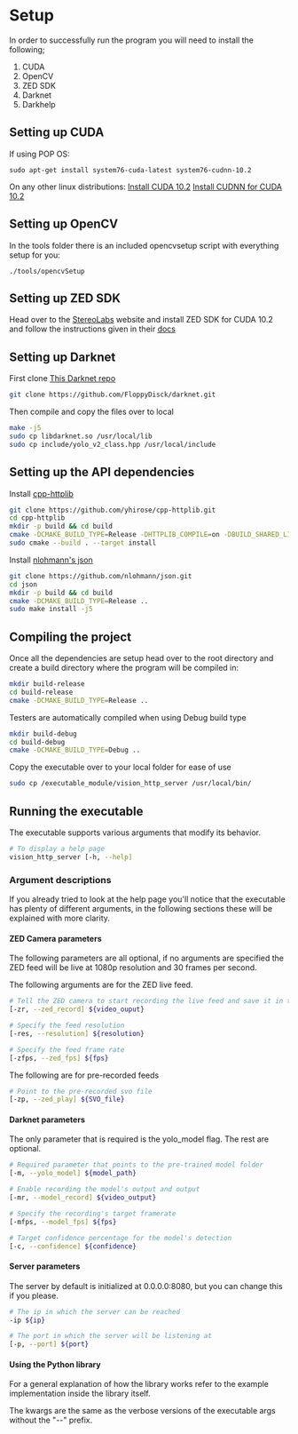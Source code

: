 # Setup

In order to successfully run the program you will need to install the following;
1. CUDA
2. OpenCV
3. ZED SDK
4. Darknet
5. Darkhelp

## Setting up CUDA

If using POP OS:
```
sudo apt-get install system76-cuda-latest system76-cudnn-10.2
```

On any other linux distributions:
[Install CUDA 10.2](https://docs.nvidia.com/cuda/cuda-installation-guide-linux/index.html)
[Install CUDNN for CUDA 10.2](https://docs.nvidia.com/deeplearning/cudnn/install-guide/index.html)

## Setting up OpenCV

In the tools folder there is an included opencvsetup script with everything setup for you:
```
./tools/opencvSetup
```

## Setting up ZED SDK

Head over to the [StereoLabs](https://www.stereolabs.com/developers/release/) website 
and install ZED SDK for CUDA 10.2 and follow the instructions given in 
their [docs](https://www.stereolabs.com/docs/installation/linux/)

## Setting up Darknet

First clone [This Darknet repo](https://github.com/FloppyDisck/darknet)
```bash
git clone https://github.com/FloppyDisck/darknet.git
```

Then compile and copy the files over to local
```bash
make -j5
sudo cp libdarknet.so /usr/local/lib
sudo cp include/yolo_v2_class.hpp /usr/local/include
```

## Setting up the API dependencies

Install [cpp-httplib](https://github.com/yhirose/cpp-httplib)
```bash
git clone https://github.com/yhirose/cpp-httplib.git
cd cpp-httplib
mkdir -p build && cd build
cmake -DCMAKE_BUILD_TYPE=Release -DHTTPLIB_COMPILE=on -DBUILD_SHARED_LIBS=on ..
sudo cmake --build . --target install
```

Install [nlohmann's json](https://github.com/nlohmann/json)
```bash
git clone https://github.com/nlohmann/json.git
cd json
mkdir -p build && cd build
cmake -DCMAKE_BUILD_TYPE=Release ..
sudo make install -j5
```

## Compiling the project

Once all the dependencies are setup head over to the root directory and create a build 
directory where the program will be compiled in:
```bash
mkdir build-release
cd build-release
cmake -DCMAKE_BUILD_TYPE=Release ..
```

Testers are automatically compiled when using Debug build type
```bash
mkdir build-debug
cd build-debug
cmake -DCMAKE_BUILD_TYPE=Debug ..
```

Copy the executable over to your local folder for ease of use
```bash
sudo cp /executable_module/vision_http_server /usr/local/bin/
```

## Running the executable

The executable supports various arguments that modify its behavior.

```bash
# To display a help page
vision_http_server [-h, --help]
```

### Argument descriptions

If you already tried to look at the help page you'll notice that the executable has plenty 
of different arguments, in the following sections these will be explained with more clarity.

#### ZED Camera parameters
The following parameters are all optional, if no arguments are specified the ZED feed will 
be live at 1080p resolution and 30 frames per second.

The following arguments are for the ZED live feed.
```bash
# Tell the ZED camera to start recording the live feed and save it in the specified file
[-zr, --zed_record] ${video_ouput}

# Specify the feed resolution
[-res, --resolution] ${resolution}

# Specify the feed frame rate
[-zfps, --zed_fps] ${fps}
```

The following are for pre-recorded feeds
```bash
# Point to the pre-recorded svo file
[-zp, --zed_play] ${SVO_file}
```

#### Darknet parameters
The only parameter that is required is the yolo_model flag. The rest are optional.

```bash
# Required parameter that points to the pre-trained model folder
[-m, --yolo_model] ${model_path}

# Enable recording the model's output and output
[-mr, --model_record] ${video_output}

# Specify the recording's target framerate
[-mfps, --model_fps] ${fps}

# Target confidence percentage for the model's detection
[-c, --confidence] ${confidence}
```

#### Server parameters
The server by default is initialized at 0.0.0.0:8080, but you can change this
if you please.

```bash
# The ip in which the server can be reached
-ip ${ip}

# The port in which the server will be listening at
[-p, --port] ${port}
```

#### Using the Python library
For a general explanation of how the library works refer to the example implementation inside the library itself.

The kwargs are the same as the verbose versions of the executable args without the "--" prefix.